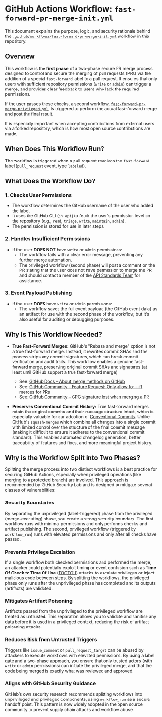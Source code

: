 # GitHub Actions Workflow: `fast-forward-pr-merge-init.yml`

This document explains the purpose, logic, and security rationale behind the [`.github/workflows/fast-forward-pr-merge-init.yml`][1] workflow in this repository.

## Overview

This workflow is the **first phase** of a two-phase secure PR merge process designed to control and secure the merging of pull requests (PRs) via the addition of a special `fast-forward` label to a pull request. It ensures that only users with sufficient repository permissions (`write` or `admin`) can trigger a merge, and provides clear feedback to users who lack the required permissions.

If the user passes these checks, a second workflow, [`fast-forward-pr-merge-privileged.yml`][2], is triggered to perform the actual fast-forward merge and post the final result.

It is especially important when accepting contributions from external users via a forked repository, which is how most open source contributions are made.

## When Does This Workflow Run?

The workflow is triggered when a pull request receives the `fast-forward` label (`pull_request` event, type `labeled`).

## What Does the Workflow Do?

### 1. Checks User Permissions

- The workflow determines the GitHub username of the user who added the label.
- It uses the GitHub CLI (`gh api`) to fetch the user's permission level on the repository (e.g., `read`, `triage`, `write`, `maintain`, `admin`).
- The permission is stored for use in later steps.

### 2. Handles Insufficient Permissions

- If the user **DOES NOT** have `write` or `admin` permissions:
  - The workflow fails with a clear error message, preventing any further merge automation.
  - The privileged workflow (second phase) will post a comment on the PR stating that the user does not have permission to merge the PR and should contact a member of the [API Standards Team][3] for assistance.

### 3. Event Payload Publishing

- If the user **DOES** have `write` or `admin` permissions:
  - The workflow saves the full event payload (the GitHub event data) as an artifact for use with the second phase of the workflow, but it's also useful for auditing or debugging purposes.

## Why Is This Workflow Needed?

- **True Fast-Forward Merges:** GitHub's "Rebase and merge" option is not a true fast-forward merge. Instead, it rewrites commit SHAs and the process strips any commit signatures, which can break commit verification and audit trails. This workflow enables a genuine fast-forward merge, preserving original commit SHAs and signatures (at least until GitHub support a true fast-forward merge).
  - See: [GitHub Docs – About merge methods on GitHub][4]
  - See: [GitHub Community - Feature Request: Only allow for --ff merges for PRs][5]
  - See: [GitHub Community – GPG signature lost when merging a PR][6]

- **Preserves Conventional Commit History:** True fast-forward merges retain the original commits and their message structure intact, which is especially valuable for our adoption of [Conventional Commits][7]. Unlike GitHub's `squash-merges` which combine all changes into a single commit with limited control over the structure of the final commit message (making it difficult to ensure it adheres to the conventional commit standard). This enables automated changelog generation, better traceability of features and fixes, and more meaningful project history.

## Why is the Workflow Split into Two Phases?

Splitting the merge process into two distinct workflows is a best practice for securing GitHub Actions, especially when privileged operations (like merging to a protected branch) are involved. This approach is recommended by GitHub Security Lab and is designed to mitigate several classes of vulnerabilities:

### Security Boundaries

By separating the unprivileged (label-triggered) phase from the privileged (merge-executing) phase, you create a strong security boundary. The first workflow runs with minimal permissions and only performs checks and artifact publishing. The second, privileged workflow (triggered by `workflow_run`) runs with elevated permissions and only after all checks have passed.

### Prevents Privilege Escalation

If a single workflow both checked permissions and performed the merge, an attacker could potentially exploit timing or event confusion such as **Time Of Check to Time Of Use** ([TOCTOU][8]) attacks to escalate privileges or inject malicious code between steps. By splitting the workflows, the privileged phase only runs after the unprivileged phase has completed and its outputs (artifacts) are validated.

### Mitigates Artifact Poisoning

Artifacts passed from the unprivileged to the privileged workflow are treated as untrusted. This separation allows you to validate and sanitise any data before it is used in a privileged context, reducing the risk of artifact poisoning attacks.

### Reduces Risk from Untrusted Triggers

Triggers like `issue_comment` or `pull_request_target` can be abused by attackers to execute workflows with elevated permissions. By using a label gate and a two-phase approach, you ensure that only trusted actors (with `write` or `admin` permissions) can initiate the privileged merge, and that the code being merged is exactly what was reviewed and approved.

### Aligns with GitHub Security Guidance

GitHub’s own security research recommends splitting workflows into unprivileged and privileged components, using `workflow_run` as a secure handoff point. This pattern is now widely adopted in the open source community to prevent supply chain attacks and workflow abuse.

[1]: ./.github/workflows/fast-forward-pr-merge-init.yml
[2]: ./fast-forward-pr-merge-privileged.md
[3]: https://github.com/orgs/ukhsa-collaboration/teams/api-standards-team
[4]: https://docs.github.com/en/repositories/configuring-branches-and-merges-in-your-repository/configuring-pull-request-merges/about-merge-methods-on-github#rebasing-and-merging-your-commits
[5]: https://github.com/orgs/community/discussions/4618
[6]: https://github.com/orgs/community/discussions/10410
[7]: https://www.conventionalcommits.org/
[8]: https://en.wikipedia.org/wiki/Time-of-check_to_time-of-use
